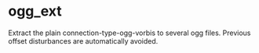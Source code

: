 # ogg_ext
Extract the plain connection-type-ogg-vorbis to several ogg files. Previous offset disturbances are automatically avoided.
